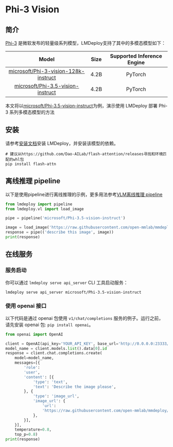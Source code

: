 # Phi-3 Vision

## 简介

[Phi-3](https://huggingface.co/collections/microsoft/phi-3-6626e15e9585a200d2d761e3) 是微软发布的轻量级系列模型，LMDeploy支持了其中的多模态模型如下：

|                                                Model                                                | Size | Supported Inference Engine |
| :-------------------------------------------------------------------------------------------------: | :--: | :------------------------: |
| [microsoft/Phi-3-vision-128k-instruct](https://huggingface.co/microsoft/Phi-3-vision-128k-instruct) | 4.2B |          PyTorch           |
|    [microsoft/Phi-3.5-vision-instruct](https://huggingface.co/microsoft/Phi-3.5-vision-instruct)    | 4.2B |          PyTorch           |

本文将以[microsoft/Phi-3.5-vision-instruct](https://huggingface.co/microsoft/Phi-3.5-vision-instruct)为例，演示使用 LMDeploy 部署 Phi-3 系列多模态模型的方法

## 安装

请参考[安装文档](../get_started/installation.md)安装 LMDeploy，并安装该模型的依赖。

```shell
# 建议从https://github.com/Dao-AILab/flash-attention/releases寻找和环境匹配的whl包
pip install flash-attn
```

## 离线推理 pipeline

以下是使用pipeline进行离线推理的示例，更多用法参考[VLM离线推理 pipeline](./vl_pipeline.md)

```python
from lmdeploy import pipeline
from lmdeploy.vl import load_image

pipe = pipeline('microsoft/Phi-3.5-vision-instruct')

image = load_image('https://raw.githubusercontent.com/open-mmlab/mmdeploy/main/tests/data/tiger.jpeg')
response = pipe(('describe this image', image))
print(response)
```

## 在线服务

### 服务启动

你可以通过 `lmdeploy serve api_server` CLI 工具启动服务：

```shell
lmdeploy serve api_server microsoft/Phi-3.5-vision-instruct
```

### 使用 openai 接口

以下代码是通过 openai 包使用 `v1/chat/completions` 服务的例子。运行之前，请先安装 openai 包: `pip install openai`。

```python
from openai import OpenAI

client = OpenAI(api_key='YOUR_API_KEY', base_url='http://0.0.0.0:23333/v1')
model_name = client.models.list().data[0].id
response = client.chat.completions.create(
    model=model_name,
    messages=[{
        'role':
        'user',
        'content': [{
            'type': 'text',
            'text': 'Describe the image please',
        }, {
            'type': 'image_url',
            'image_url': {
                'url':
                'https://raw.githubusercontent.com/open-mmlab/mmdeploy/main/tests/data/tiger.jpeg',
            },
        }],
    }],
    temperature=0.8,
    top_p=0.8)
print(response)
```
